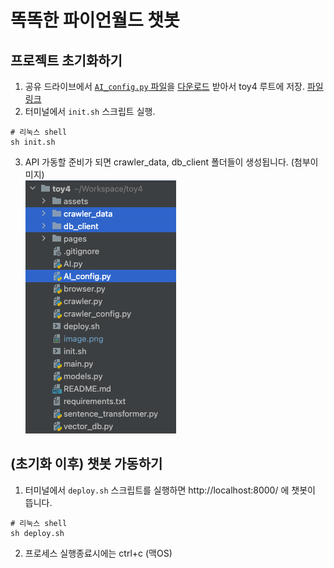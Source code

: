 # 똑똑한 파이언월드 챗봇
## 프로젝트 초기화하기
1. 공유 드라이브에서 <u>`AI_config.py` 파일</u>을 <u>다운로드</u> 받아서 toy4 루트에 저장. [파일 링크](https://drive.google.com/file/d/1UAStfzIr1xAdKiVvdcf_CsyR6RZNHxQb/view?usp=drive_link)
2. 터미널에서 `init.sh` 스크립트 실행.
```shell
# 리눅스 shell
sh init.sh
```
3. API 가동할 준비가 되면 crawler_data, db_client 폴더들이 생성됩니다. (첨부이미지)<br>
<img src="image.png"></img>

## (초기화 이후) 챗봇 가동하기
1. 터미널에서 `deploy.sh` 스크립트를 실행하면 http://localhost:8000/ 에 챗봇이 뜹니다.
```shell
# 리눅스 shell
sh deploy.sh
```
2. 프로세스 실행종료시에는 ctrl+c (맥OS)